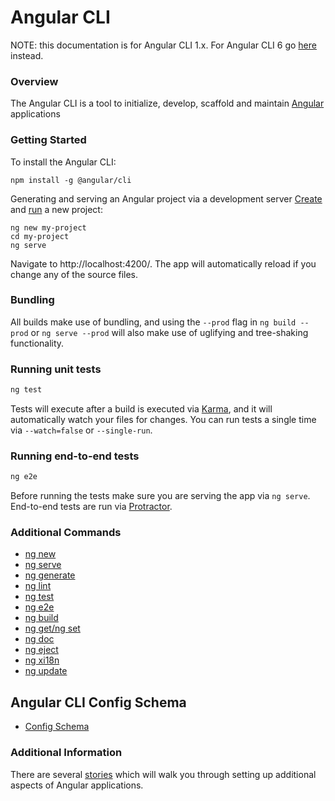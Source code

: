 <!-- Links in /docs/documentation should NOT have `.md` at the end, because they end up in our wiki at release. -->

# Angular CLI

NOTE: this documentation is for Angular CLI 1.x. For Angular CLI 6 go [here](home) instead.

### Overview
The Angular CLI is a tool to initialize, develop, scaffold  and maintain [Angular](https://angular.io) applications

### Getting Started
To install the Angular CLI:
```
npm install -g @angular/cli
```

Generating and serving an Angular project via a development server
[Create](1.x/new) and [run](1.x/serve) a new project:
```
ng new my-project
cd my-project
ng serve
```
Navigate to http://localhost:4200/. The app will automatically reload if you change any of the source files.

### Bundling

All builds make use of bundling, and using the `--prod` flag in  `ng build --prod`
or `ng serve --prod` will also make use of uglifying and tree-shaking functionality.

### Running unit tests

```bash
ng test
```

Tests will execute after a build is executed via [Karma](http://karma-runner.github.io/0.13/index.html), and it will automatically watch your files for changes. You can run tests a single time via `--watch=false` or `--single-run`.

### Running end-to-end tests

```bash
ng e2e
```

Before running the tests make sure you are serving the app via `ng serve`.
End-to-end tests are run via [Protractor](https://angular.github.io/protractor/).

### Additional Commands
* [ng new](1.x/new)
* [ng serve](1.x/serve)
* [ng generate](1.x/generate)
* [ng lint](1.x/lint)
* [ng test](1.x/test)
* [ng e2e](1.x/e2e)
* [ng build](1.x/build)
* [ng get/ng set](1.x/config)
* [ng doc](1.x/doc)
* [ng eject](1.x/eject)
* [ng xi18n](1.x/xi18n)
* [ng update](1.x/update)

## Angular CLI Config Schema
* [Config Schema](1.x/angular-cli)

### Additional Information
There are several [stories](1.x/stories) which will walk you through setting up
additional aspects of Angular applications.
